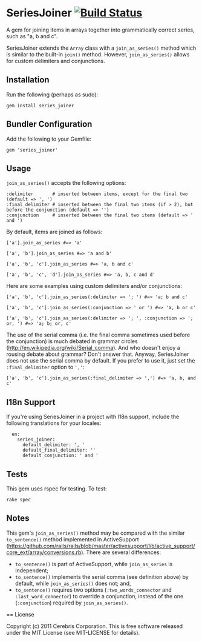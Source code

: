 # SeriesJoiner [![Build Status](https://secure.travis-ci.org/cerebris/series_joiner.png)](http://travis-ci.org/cerebris/series_joiner)

A gem for joining items in arrays together into grammatically correct series, such as "a, b and c". 

SeriesJoiner extends the `Array` class with a `join_as_series()` method which is similar to the built-in `join()` method. However, `join_as_series()` allows for custom delimiters and conjunctions. 

## Installation

Run the following (perhaps as sudo):
```
gem install series_joiner
```

## Bundler Configuration

Add the following to your Gemfile:
```
gem 'series_joiner'
```

## Usage

`join_as_series()` accepts the following options:
```
:delimiter       # inserted between items, except for the final two (default => ', ')
:final_delimiter # inserted between the final two items (if > 2), but before the conjunction (default => '')
:conjunction     # inserted between the final two items (default => ' and ')
```

By default, items are joined as follows:
```
['a'].join_as_series #=> 'a'

['a', 'b'].join_as_series #=> 'a and b'

['a', 'b', 'c'].join_as_series #=> 'a, b and c'

['a', 'b', 'c', 'd'].join_as_series #=> 'a, b, c and d'
```

Here are some examples using custom delimiters and/or conjunctions:
```
['a', 'b', 'c'].join_as_series(:delimiter => '; ') #=> 'a; b and c'

['a', 'b', 'c'].join_as_series(:conjunction => ' or ') #=> 'a, b or c'

['a', 'b', 'c'].join_as_series(:delimiter => '; ', :conjunction => '; or, ') #=> 'a; b; or, c'
```

The use of the serial comma (i.e. the final comma sometimes used before the conjunction) is much debated in grammar circles (http://en.wikipedia.org/wiki/Serial_comma). And who doesn't enjoy a rousing debate about grammar? Don't answer that. Anyway, SeriesJoiner does not use the serial comma by default. If you prefer to use it, just set the `:final_delimiter` option to `','`:
```
['a', 'b', 'c'].join_as_series(:final_delimiter => ',') #=> 'a, b, and c'
```

## I18n Support

If you're using SeriesJoiner in a project with I18n support, include the following translations for your locales:
```
  en:
    series_joiner:
      default_delimiter: ', '
      default_final_delimiter: ''
      default_conjunction: ' and '
```

## Tests

This gem uses rspec for testing. To test:
```
rake spec
```

## Notes

This gem's `join_as_series()` method may be compared with the similar `to_sentence()` method implemented in ActiveSupport  (https://github.com/rails/rails/blob/master/activesupport/lib/active_support/core_ext/array/conversions.rb). There are several differences:

 * `to_sentence()` is part of ActiveSupport, while `join_as_series` is independent;
 * `to_sentence()` implements the serial comma (see definition above) by default, while `join_as_series()` does not; and,
 * `to_sentence()` requires two options (`:two_words_connector` and `:last_word_connector`) to override a conjunction, instead of the one (`:conjunction`) required by `join_as_series()`.

== License

Copyright (c) 2011 Cerebris Corporation. This is free software released under the MIT License (see MIT-LICENSE for details).
